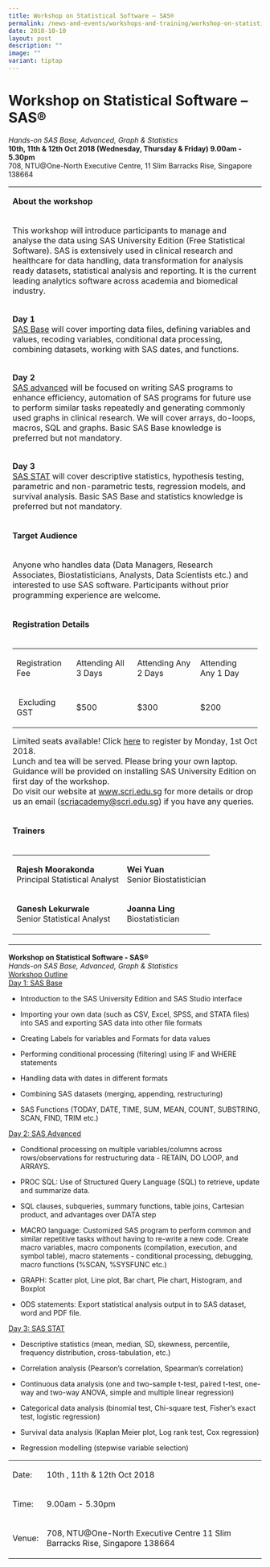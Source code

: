 ```yaml
---
title: Workshop on Statistical Software – SAS®
permalink: /news-and-events/workshops-and-training/workshop-on-statistical-software-sas/
date: 2018-10-10
layout: post
description: ""
image: ""
variant: tiptap
---
```

<h1><strong>Workshop on Statistical Software – SAS®</strong></h1><p><em>Hands-on SAS Base, Advanced, Graph &amp; Statistics</em><br><strong>10th, 11th &amp; 12th Oct 2018 (Wednesday, Thursday &amp; Friday) 9.00am - 5.30pm</strong><br>708, NTU@One-North Executive Centre, 11 Slim Barracks Rise, Singapore 138664</p><table><tbody><tr><td rowspan="1" colspan="1"><p><strong>About the workshop</strong></p></td></tr><tr><td rowspan="1" colspan="1"><p>This workshop will introduce participants to manage and analyse the data using SAS University Edition (Free Statistical Software). SAS is extensively used in clinical research and healthcare for data handling, data transformation for analysis ready datasets, statistical analysis and reporting. It is the current leading analytics software across academia and biomedical industry.</p><p><br><strong>Day 1</strong><br><u>SAS Base</u> will cover importing data files, defining variables and values, recoding variables, conditional data processing, combining datasets, working with SAS dates, and functions.</p><p><br><strong>Day 2</strong><br><u>SAS advanced</u> will be focused on writing SAS programs to enhance efficiency, automation of SAS programs for future use to perform similar tasks repeatedly and generating commonly used graphs in clinical research. We will cover arrays, do-loops, macros, SQL and graphs. Basic SAS Base knowledge is preferred but not mandatory.</p><p><br><strong>Day 3</strong><br><u>SAS STAT</u> will cover descriptive statistics, hypothesis testing, parametric and non-parametric tests, regression models, and survival analysis. Basic SAS Base and statistics knowledge is preferred but not mandatory.</p></td></tr><tr><td rowspan="1" colspan="1"><p><strong>Target Audience</strong></p></td></tr><tr><td rowspan="1" colspan="1"><p>Anyone who handles data (Data Managers, Research Associates, Biostatisticians, Analysts, Data Scientists etc.) and interested to use SAS software. Participants without prior programming experience are welcome.</p></td></tr><tr><td rowspan="1" colspan="1"><p><strong>Registration Details</strong></p></td></tr><tr><td rowspan="1" colspan="1"><table><tbody><tr><td rowspan="1" colspan="1"><p>Registration Fee</p></td><td rowspan="1" colspan="1"><p>Attending All 3 Days</p></td><td rowspan="1" colspan="1"><p>Attending Any 2 Days</p></td><td rowspan="1" colspan="1"><p>Attending Any 1 Day</p></td></tr><tr><td rowspan="1" colspan="1"><p>&nbsp;Excluding GST</p></td><td rowspan="1" colspan="1"><p>$500</p></td><td rowspan="1" colspan="1"><p>$300</p></td><td rowspan="1" colspan="1"><p>$200</p></td></tr></tbody></table><p>Limited seats available! Click <a href="https://scrisasworkshop.typeform.com/to/AnjW36" rel="noopener noreferrer nofollow" target="_blank">here</a> to register by Monday, 1st Oct 2018.<br>Lunch and tea will be served. Please bring your own laptop. Guidance will be provided on installing SAS University Edition on first day of the workshop.<br>Do visit our website at <a href="https://scrisasworkshop.typeform.com/to/AnjW36" rel="noopener noreferrer nofollow" target="_blank">www.scri.edu.sg</a> for more details or drop us an email (<a href="https://scrisasworkshop.typeform.com/to/AnjW36" rel="noopener noreferrer nofollow" target="_blank">scriacademy@scri.edu.sg</a>) if you have any queries.</p></td></tr><tr><td rowspan="1" colspan="1"><p><strong>Trainers</strong></p></td></tr><tr><td rowspan="1" colspan="1"><table><tbody><tr><td rowspan="1" colspan="1"><p></p><p><strong>Rajesh Moorakonda</strong><br>Principal Statistical Analyst</p></td><td rowspan="1" colspan="1"><p></p><p><strong>Wei Yuan</strong><br>Senior Biostatistician</p></td></tr><tr><td rowspan="1" colspan="1"><p></p><p><strong>Ganesh Lekurwale</strong><br>Senior Statistical Analyst</p></td><td rowspan="1" colspan="1"><p></p><p><strong>Joanna Ling</strong><br>Biostatistician</p></td></tr></tbody></table></td></tr></tbody></table><p><strong>Workshop on Statistical Software - SAS®</strong><br><em>Hands-on SAS Base, Advanced, Graph &amp; Statistics</em><br><u>Workshop Outline</u><br><u>Day 1: SAS Base</u></p><ul data-tight="true" class="tight"><li><p>Introduction to the SAS University Edition and SAS Studio interface</p></li><li><p>Importing your own data (such as CSV, Excel, SPSS, and STATA files) into SAS and exporting SAS data into other file formats</p></li><li><p>Creating Labels for variables and Formats for data values</p></li><li><p>Performing conditional processing (filtering) using IF and WHERE statements</p></li><li><p>Handling data with dates in different formats</p></li><li><p>Combining SAS datasets (merging, appending, restructuring)</p></li><li><p>SAS Functions (TODAY, DATE, TIME, SUM, MEAN, COUNT, SUBSTRING, SCAN, FIND, TRIM etc.)</p></li></ul><p><u>Day 2: SAS Advanced</u></p><ul data-tight="true" class="tight"><li><p>Conditional processing on multiple variables/columns across rows/observations for restructuring data - RETAIN, DO LOOP, and ARRAYS.</p></li><li><p>PROC SQL: Use of Structured Query Language (SQL) to retrieve, update and summarize data.</p></li><li><p>SQL clauses, subqueries, summary functions, table joins, Cartesian product, and advantages over DATA step</p></li><li><p>MACRO language: Customized SAS program to perform common and similar repetitive tasks without having to re-write a new code. Create macro variables, macro components (compilation, execution, and symbol table), macro statements - conditional processing, debugging, macro functions (%SCAN, %SYSFUNC etc.)</p></li><li><p>GRAPH: Scatter plot, Line plot, Bar chart, Pie chart, Histogram, and Boxplot</p></li><li><p>ODS statements: Export statistical analysis output in to SAS dataset, word and PDF file.</p></li></ul><p><u>Day 3: SAS STAT</u></p><ul data-tight="true" class="tight"><li><p>Descriptive statistics (mean, median, SD, skewness, percentile, frequency distribution, cross-tabulation, etc.)</p></li><li><p>Correlation analysis (Pearson’s correlation, Spearman’s correlation)</p></li><li><p>Continuous data analysis (one and two-sample t-test, paired t-test, one-way and two-way ANOVA, simple and multiple linear regression)</p></li><li><p>Categorical data analysis (binomial test, Chi-square test, Fisher’s exact test, logistic regression)</p></li><li><p>Survival data analysis (Kaplan Meier plot, Log rank test, Cox regression)</p></li><li><p>Regression modelling (stepwise variable selection)</p></li></ul><table><tbody><tr><td rowspan="1" colspan="1"><p>Date:</p></td><td rowspan="1" colspan="1"><p>10th , 11th &amp; 12th Oct 2018</p></td></tr><tr><td rowspan="1" colspan="1"><p>Time:</p></td><td rowspan="1" colspan="1"><p>9.00am - 5.30pm</p></td></tr><tr><td rowspan="1" colspan="1"><p>Venue:</p></td><td rowspan="1" colspan="1"><p>708, NTU@One-North Executive Centre 11 Slim Barracks Rise, Singapore 138664</p></td></tr></tbody></table><p></p>